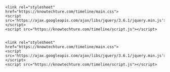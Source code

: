     <link rel="stylesheet" href="https://knowtechture.com/timeline/main.css">
    <script src='https://ajax.googleapis.com/ajax/libs/jquery/3.6.1/jquery.min.js'></script>
    <script src="https://knowtechture.com/timeline/script.js"></script>


    <link rel="stylesheet" href="https://knowtechture.com/timeline/main.css">
    <script src='https://ajax.googleapis.com/ajax/libs/jquery/3.6.1/jquery.min.js'></script>
    <script src="https://knowtechture.com/timeline/script.js"></script>
